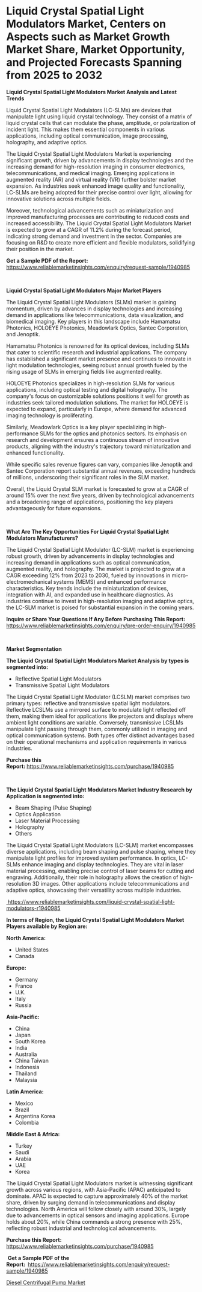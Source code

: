 <p><h1>Liquid Crystal Spatial Light Modulators Market, Centers on Aspects such as Market Growth Market Share, Market Opportunity, and Projected Forecasts Spanning from 2025 to 2032</h1></p><p><strong>Liquid Crystal Spatial Light Modulators Market Analysis and Latest Trends</strong></p>
<p><p>Liquid Crystal Spatial Light Modulators (LC-SLMs) are devices that manipulate light using liquid crystal technology. They consist of a matrix of liquid crystal cells that can modulate the phase, amplitude, or polarization of incident light. This makes them essential components in various applications, including optical communication, image processing, holography, and adaptive optics.</p><p>The Liquid Crystal Spatial Light Modulators Market is experiencing significant growth, driven by advancements in display technologies and the increasing demand for high-resolution imaging in consumer electronics, telecommunications, and medical imaging. Emerging applications in augmented reality (AR) and virtual reality (VR) further bolster market expansion. As industries seek enhanced image quality and functionality, LC-SLMs are being adopted for their precise control over light, allowing for innovative solutions across multiple fields.</p><p>Moreover, technological advancements such as miniaturization and improved manufacturing processes are contributing to reduced costs and increased accessibility. The Liquid Crystal Spatial Light Modulators Market is expected to grow at a CAGR of 11.2% during the forecast period, indicating strong demand and investment in the sector. Companies are focusing on R&D to create more efficient and flexible modulators, solidifying their position in the market.</p></p>
<p><strong>Get a Sample PDF of the Report:&nbsp;</strong> <a href="https://www.reliablemarketinsights.com/enquiry/request-sample/1940985?utm_campaign=2680&utm_medium=2&utm_source=Github&utm_content=ia&utm_term=08042025&utm_id=liquid-crystal-spatial-light-modulators">https://www.reliablemarketinsights.com/enquiry/request-sample/1940985</a></p>
<p>&nbsp;</p>
<p><strong>Liquid Crystal Spatial Light Modulators Major Market Players</strong></p>
<p><p>The Liquid Crystal Spatial Light Modulators (SLMs) market is gaining momentum, driven by advances in display technologies and increasing demand in applications like telecommunications, data visualization, and biomedical imaging. Key players in this landscape include Hamamatsu Photonics, HOLOEYE Photonics, Meadowlark Optics, Santec Corporation, and Jenoptik.</p><p>Hamamatsu Photonics is renowned for its optical devices, including SLMs that cater to scientific research and industrial applications. The company has established a significant market presence and continues to innovate in light modulation technologies, seeing robust annual growth fueled by the rising usage of SLMs in emerging fields like augmented reality.</p><p>HOLOEYE Photonics specializes in high-resolution SLMs for various applications, including optical testing and digital holography. The company's focus on customizable solutions positions it well for growth as industries seek tailored modulation solutions. The market for HOLOEYE is expected to expand, particularly in Europe, where demand for advanced imaging technology is proliferating.</p><p>Similarly, Meadowlark Optics is a key player specializing in high-performance SLMs for the optics and photonics sectors. Its emphasis on research and development ensures a continuous stream of innovative products, aligning with the industry's trajectory toward miniaturization and enhanced functionality.</p><p>While specific sales revenue figures can vary, companies like Jenoptik and Santec Corporation report substantial annual revenues, exceeding hundreds of millions, underscoring their significant roles in the SLM market.</p><p>Overall, the Liquid Crystal SLM market is forecasted to grow at a CAGR of around 15% over the next five years, driven by technological advancements and a broadening range of applications, positioning the key players advantageously for future expansions.</p></p>
<p>&nbsp;</p>
<p><strong>What Are The Key Opportunities For Liquid Crystal Spatial Light Modulators Manufacturers?</strong></p>
<p><p>The Liquid Crystal Spatial Light Modulator (LC-SLM) market is experiencing robust growth, driven by advancements in display technologies and increasing demand in applications such as optical communication, augmented reality, and holography. The market is projected to grow at a CAGR exceeding 12% from 2023 to 2030, fueled by innovations in micro-electromechanical systems (MEMS) and enhanced performance characteristics. Key trends include the miniaturization of devices, integration with AI, and expanded use in healthcare diagnostics. As industries continue to invest in high-resolution imaging and adaptive optics, the LC-SLM market is poised for substantial expansion in the coming years.</p></p>
<p><strong>Inquire or Share Your Questions If Any Before Purchasing This Report:</strong> <a href="https://www.reliablemarketinsights.com/enquiry/pre-order-enquiry/1940985?utm_campaign=2680&utm_medium=2&utm_source=Github&utm_content=ia&utm_term=08042025&utm_id=liquid-crystal-spatial-light-modulators">https://www.reliablemarketinsights.com/enquiry/pre-order-enquiry/1940985</a></p>
<p>&nbsp;</p>
<p><strong>Market Segmentation</strong></p>
<p><strong>The Liquid Crystal Spatial Light Modulators Market Analysis by types is segmented into:</strong></p>
<p><ul><li>Reflective Spatial Light Modulators</li><li>Transmissive Spatial Light Modulators</li></ul></p>
<p><p>The Liquid Crystal Spatial Light Modulator (LCSLM) market comprises two primary types: reflective and transmissive spatial light modulators. Reflective LCSLMs use a mirrored surface to modulate light reflected off them, making them ideal for applications like projectors and displays where ambient light conditions are variable. Conversely, transmissive LCSLMs manipulate light passing through them, commonly utilized in imaging and optical communication systems. Both types offer distinct advantages based on their operational mechanisms and application requirements in various industries.</p></p>
<p><strong>Purchase this Report:&nbsp;</strong><a href="https://www.reliablemarketinsights.com/purchase/1940985?utm_campaign=2680&utm_medium=2&utm_source=Github&utm_content=ia&utm_term=08042025&utm_id=liquid-crystal-spatial-light-modulators">https://www.reliablemarketinsights.com/purchase/1940985</a></p>
<p>&nbsp;</p>
<p><strong>The Liquid Crystal Spatial Light Modulators Market Industry Research by Application is segmented into:</strong></p>
<p><ul><li>Beam Shaping (Pulse Shaping)</li><li>Optics Application</li><li>Laser Material Processing</li><li>Holography</li><li>Others</li></ul></p>
<p><p>The Liquid Crystal Spatial Light Modulators (LC-SLM) market encompasses diverse applications, including beam shaping and pulse shaping, where they manipulate light profiles for improved system performance. In optics, LC-SLMs enhance imaging and display technologies. They are vital in laser material processing, enabling precise control of laser beams for cutting and engraving. Additionally, their role in holography allows the creation of high-resolution 3D images. Other applications include telecommunications and adaptive optics, showcasing their versatility across multiple industries.</p></p>
<p><a href="https://www.reliablemarketinsights.com/liquid-crystal-spatial-light-modulators-r1940985?utm_campaign=2680&utm_medium=2&utm_source=Github&utm_content=ia&utm_term=08042025&utm_id=liquid-crystal-spatial-light-modulators">&nbsp;https://www.reliablemarketinsights.com/liquid-crystal-spatial-light-modulators-r1940985</a></p>
<p><strong>In terms of Region, the Liquid Crystal Spatial Light Modulators Market Players available by Region are:</strong></p>
<p>
    <p> <strong> North America: </strong>
        <ul>
            <li>United States</li>
            <li>Canada</li>
        </ul>
        </p> 
    <p> <strong> Europe: </strong>
        <ul>
            <li>Germany</li>
            <li>France</li>
            <li>U.K.</li>
            <li>Italy</li>
            <li>Russia</li>
        </ul>
        </p> 
    <p> <strong> Asia-Pacific: </strong>
        <ul>
            <li>China</li>
            <li>Japan</li>
            <li>South Korea</li>
            <li>India</li>
            <li>Australia</li>
            <li>China Taiwan</li>
            <li>Indonesia</li>
            <li>Thailand</li>
            <li>Malaysia</li>
        </ul>
        </p> 
    <p> <strong> Latin America: </strong>
        <ul>
            <li>Mexico</li>
            <li>Brazil</li>
            <li>Argentina Korea</li>
            <li>Colombia</li>
        </ul>
        </p> 
    <p> <strong> Middle East & Africa: </strong>
        <ul>
            <li>Turkey</li>
            <li>Saudi</li>
            <li>Arabia</li>
            <li>UAE</li>
            <li>Korea</li>
        </ul>
    </p>
    </p>
<p><p>The Liquid Crystal Spatial Light Modulators market is witnessing significant growth across various regions, with Asia-Pacific (APAC) anticipated to dominate. APAC is expected to capture approximately 40% of the market share, driven by surging demand in telecommunications and display technologies. North America will follow closely with around 30%, largely due to advancements in optical sensors and imaging applications. Europe holds about 20%, while China commands a strong presence with 25%, reflecting robust industrial and technological advancements.</p></p>
<p><strong>Purchase this Report: </strong><a href="https://www.reliablemarketinsights.com/purchase/1940985?utm_campaign=2680&utm_medium=2&utm_source=Github&utm_content=ia&utm_term=08042025&utm_id=liquid-crystal-spatial-light-modulators">https://www.reliablemarketinsights.com/purchase/1940985</a></p>
<p>&nbsp;<strong>Get a Sample PDF of the Report:&nbsp;&nbsp;</strong><a href="https://www.reliablemarketinsights.com/enquiry/request-sample/1940985?utm_campaign=2680&utm_medium=2&utm_source=Github&utm_content=ia&utm_term=08042025&utm_id=liquid-crystal-spatial-light-modulators">https://www.reliablemarketinsights.com/enquiry/request-sample/1940985</a></p>
<p><strong></strong></p>
<p><p><a href="https://github.com/buenayankobl/Market-Research-Report-List-1/blob/main/diesel-centrifugal-pump-market.md?utm_campaign=2680&utm_medium=2&utm_source=Github&utm_content=ia&utm_term=08042025&utm_id=liquid-crystal-spatial-light-modulators">Diesel Centrifugal Pump Market</a></p></p>